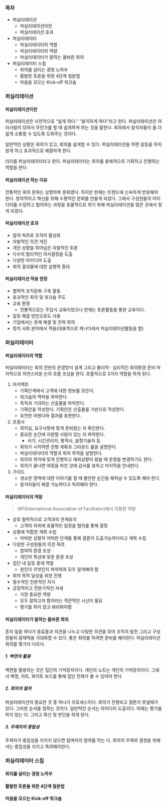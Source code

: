 ### 목차
- 퍼실리테이션
  - 퍼실리테이션이란
  - 퍼실리테이션 효과
- 퍼실리테이터
  - 퍼실리테이터의 역할
  - 퍼실리테이터의 역량
  - 퍼실리테이터가 말하는 올바른 회의
- 퍼실리테이터 스킬
  - 회의를 살리는 경청 노하우
  - 활발한 토론을 위한 4단계 질문법
  - 마음을 모으는 Kick-off 워크숍

### 퍼실리테이션
#### 퍼실리테이션이란
퍼실리테이션은 사전적으로 "쉽게 하다." "용이하게 하다"라고 한다. 퍼실리테이션은 여러사람이 모여서 무언가를 할 때 쉽게하게 하는 것을 말한다. 회의에서 참석자들이 좀 더 쉽게 소통할 수 있도록 도와주는 것이다.

일반적인 상황은 회의가 있고, 회의를 쉽게할 수 있다. 퍼실리테이션을 하면 갈등을 하지 않게 하고 효과적으로 해결하게 한다.

리더를 퍼실리테이터라고 한다. 퍼실리테이터는 회의를 총체적으로 기획하고 진행하는 역할을 한다.

#### 퍼실리테이션 하는 이유
전통적인 회의 문화는 상명하복 문화였다. 하지만 현재는 트렌드에 신속하게 반응해야 한다. 창의적이고 혁신을 위해 수평적인 문화를 만들게 되었다. 그래서 구성원들의 아이디어를 수집하고 협의하는 과정을 효율적으로 하기 위해 퍼실리테이션을 많은 곳에서 찾게 되었다.

#### 퍼실리테이션 효과
- 참여 독려로 조직이 활성화
- 자발적인 의견 개진
- 개인 성향을 뛰어넘은 자발적인 토론
- 다수의 합리적인 의사결정을 도출
- 다양한 아이디어 도출
- 회의 결과물에 대한 실행력 증대

#### 퍼실리테이션 적용 현장
- 협력적 조직문화 구축 활동
- 효과적인 회의 및 워크숍 주도
- 교육 환경
  - 전통적으로는 주입식 교육이었으나 현재는 토론활동을 통한 교육이다.
- 갈등 해결 방안으로도 사용
- 기업에서는 문제 해결 및 전략 회의
- 정치 사회 분야에서 적용(대표적으로 캐나다에서 퍼실리테이션활동을 함)

### 퍼실리테이터
#### 퍼실리테이터의 역할
퍼실리테이터는 회의 전반의 운영방식 설계 그리고 물리적 · 심리적인 회의환경 준비 마지막으로 자연스러운 논의 흐름 조성을 한다. 흐름적으로 3가지 역할을 하게 된다.

1. 아키텍트
   - 기획단계에서 고객에 대한 정보를 모은다.
   - 워크숍의 맥락을 파악한다.
   - 목적과 기대하는 산출물을 파악한다.
   - 기획안을 작성한다. 기획안은 산출물을 기반으로 작성한다.
   - 유연한 아젠다와 결과를 표현한다.
2. 조종사
   - 회의실, 요구사항에 맞게 준비됬는 지 확인한다.
   - 중요한 순간에 지원할 사람이 있는 지 파악한다.
     - 서기, 시간관리자, 통역사, 음향기술자 등
   - 회의가 시작하면 진행 계획과 그라운드 룰을 설명한다.
   - 퍼실리테이터의 역할과 회의 목적을 설명한다.
   - 회의의 목적에 맞게 진행하고 예외상황이 왔을 때 운항을 변경하기도 한다.
   - 회의가 끝나면 여정을 마친 것에 감사를 표하고 마지막을 안내한다.
3. 가이드
   - 생소한 영역에 대한 이야기를 할 때 불안한 순간을 해쳐날 수 있도록 해야 한다.
   - 참석자들이 해결 가능하다고 독려해야 한다.

#### 퍼실리테이터의 역량
> IAF(International Association of Facilitator)에서 지정한 역량

- 상호 협력적으로 고객과의 관계유지
  - 고객의 의뢰에 효율적인 일정을 협의를 통해 결정
- 상황에 적합한 계획 수립
  - 어떠한 상황의 어떠한 단계를 통해 결론이 도출가능하다라고 계획 수립
- 다양한 구성원들의 의견 독려
  - 참여적 환경 조성
  - 개인의 특성에 맞춘 환경 조성
- 집단 내 갈등 중재 역할
  - 원인이 무엇인지 파악하여 모두 알게해야 함
- 회의 목적 달성을 위한 진행
- 필수적인 전문적인 지식
- 긍정적이고 전문가적인 자세
  - 가장 중요한 역량
  - 모두 잘하고자 함이라는 객관적인 시선이 필요
  - 평가를 하지 않고 바라봐야함

#### 퍼실리테이터가 말하는 올바른 회의
혼자 일을 하다가 동료들과 의견을 나누고 다양한 의견을 모아 조직의 발전 그리고 구성원들의 잠재력을 극대화할 수 있다. 좋은 회의를 하려면 준비를 해야한다. 퍼실리테이션 회의를 몇가지 다르다.

##### 1. 벽면의 활용
벽면을 활용하는 것은 집단의 기억장치이다. 개인의 노트는 개인의 기억장치이다.
그래서 벽명, 차트, 화이트 보드를 통해 집단 전체가 볼 수 있어야 한다

##### 2. 회의의 절차
퍼실리테이션의 중요한 것 중 하나가 프로세스이다. 회의가 진행되고 결론이 못낼때가 있다. 그러한 순서를 정하는 것이다. 일반적인 순서는 아이디어 도출이다. 이때는 평가를 하지 않는 다. 그리고 확산 및 판단을 하게 된다.

##### 3. 주제자의 중립성
주제자가 중립성을 지키지 않으면 참여자의 참여를 막는 다. 회의의 주제와 결정을 위해서는 중립성을 지키고 독려해야한다.

### 퍼실리테이터 스킬
#### 회의를 살리는 경청 노하우
#### 활발한 토론을 위한 4단계 질문법
#### 마음을 모으는 Kick-off 워크숍